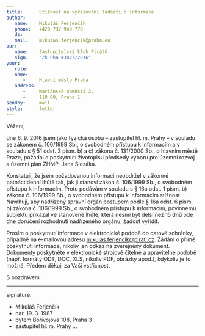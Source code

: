 ```yaml
---
title:      Stížnost na vyřizování žádosti o informace
author:
   name:    Mikuláš Ferjenčík
   phone:   +420 737 943 770
   ds:      
   mail:    mikulas.ferjencik@praha.eu
our:
   name:    Zastupitelský klub Pirátů
   sign:    "Zk Pha #3827/2016"
your:
   role:    
   name:    
      -     Hlavní město Praha
   address:
      -     Mariánské náměstí 2,
      -     110 00, Praha 1
sendby:     mail
style:      letter
---
```


Vážení,

dne 6. 9. 2016 jsem jako fyzická osoba – zastupitel hl. m. Prahy – v souladu se zákonem č. 106/1999 Sb., o svobodném přístupu k informacím a v souladu s § 51 odst. 3 písm. b) a c) zákona č. 131/2000 Sb., o hlavním městě Praze, požádal o poskytnutí životopisu předsedy výboru pro územní rozvoj a územní plán ZHMP, Jana Slezáka. 

Konstatuji, že jsem požadovanou informaci neobdržel v zákonné patnáctidenní lhůtě tak, jak ji stanoví zákon č. 106/1999 Sb., o svobodném přístupu k informacím. Proto podávám v souladu s § 16a odst. 1 písm. b) zákona č. 106/1999 Sb., o svobodném přístupu k informacím stížnost. Navrhuji, aby nadřízený správní orgán postupem podle § 16a odst. 6 písm. b) zákona č. 106/1999 Sb., o svobodném přístupu k informacím, povinnému subjektu přikázal ve stanovené lhůtě, která nesmí být delší než 15 dnů ode dne doručení rozhodnutí nadřízeného orgánu, žádost vyřídit.

Prosím o poskytnutí informace v elektronické podobě do datové schránky, případně na e-mailovou adresu mikulas.ferjencik@pirati.cz. Žádám o přímé poskytnutí informace, nikoliv jen odkaz na zveřejněný dokument. Dokumenty poskytněte v elektronické strojově čitelné a upravitelné podobě (např. formáty ODT, DOC, XLS, nikoliv PDF, obrázky apod.), kdykoliv je to možné. Předem děkuji za Vaši vstřícnost.

S pozdravem

---
signature:
  - Mikuláš Ferjenčík
  - nar. 19. 3. 1987
  - bytem Bořivojova 108, Praha 3
  - zastupitel hl. m. Prahy
...
